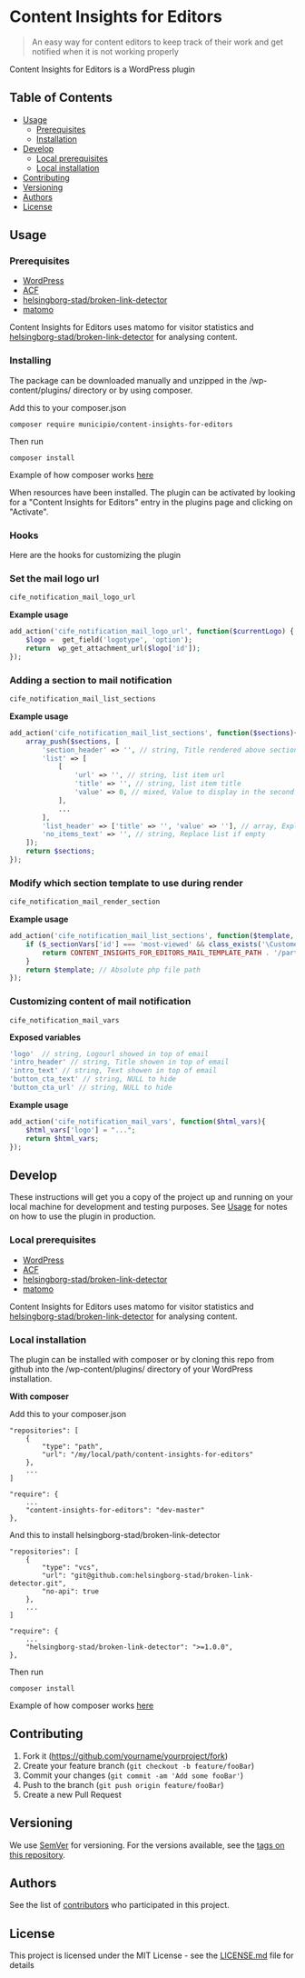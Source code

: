 # Content Insights for Editors

> An easy way for content editors to keep track of their work and get notified when it is not working properly

Content Insights for Editors is a WordPress plugin 

## Table of Contents

* [Usage](#usage)
    * [Prerequisites](#prerequisites)
    * [Installation](#installation)
* [Develop](#develop)
    * [Local prerequisites](#local-prerequisites)
    * [Local installation](#local-installation)
* [Contributing](#contributing)
* [Versioning](#versioning)
* [Authors](#authors)
* [License](#license)

## Usage

### Prerequisites

* [WordPress](https://wordpress.com/)
* [ACF](https://www.advancedcustomfields.com/)
* [helsingborg-stad/broken-link-detector](https://github.com/helsingborg-stad/broken-link-detector)
* [matomo](https://matomo.org/)

Content Insights for Editors uses matomo for visitor statistics and [helsingborg-stad/broken-link-detector](https://github.com/helsingborg-stad/broken-link-detector) for analysing content.

### Installing

The package can be downloaded manually and unzipped in the /wp-content/plugins/ directory or by using composer. 

Add this to your composer.json

```
composer require municipio/content-insights-for-editors
```

Then run 

```
composer install
```

Example of how composer works [here](https://wpackagist.org/)

When resources have been installed. The plugin can be activated by looking for a "Content Insights for Editors" entry in the plugins page and clicking on "Activate".

### Hooks

Here are the hooks for customizing the plugin

### Set the mail logo url
```php
cife_notification_mail_logo_url
```

**Example usage**

```php
add_action('cife_notification_mail_logo_url', function($currentLogo) {
    $logo =  get_field('logotype', 'option');
    return  wp_get_attachment_url($logo['id']);
});
```

### Adding a section to mail notification
```php
cife_notification_mail_list_sections
```

**Example usage**

```php
add_action('cife_notification_mail_list_sections', function($sections){
    array_push($sections, [
        'section_header' => '', // string, Title rendered above section
        'list' => [
            [
                'url' => '', // string, list item url
                'title' => '', // string, list item title
                'value' => 0, // mixed, Value to display in the second column (OPTIONAL)
            ],
            ...
        ],
        'list_header' => ['title' => '', 'value' => ''], // array, Explaining list.title and list.value 
        'no_items_text' => '', // string, Replace list if empty
    ]);
    return $sections;
});
```

### Modify which section template to use during render
```php
cife_notification_mail_render_section
```

**Example usage**

```php
add_action('cife_notification_mail_list_sections', function($template, $sectionVars){
    if ($_sectionVars['id'] === 'most-viewed' && class_exists('\CustomerFeedback\App')) {
        return CONTENT_INSIGHTS_FOR_EDITORS_MAIL_TEMPLATE_PATH . '/partials/section-3-cols-customer-feedback.template.php';
    }
    return $template; // Absolute php file path
});
```

### Customizing content of mail notification

```
cife_notification_mail_vars
```

**Exposed variables**
```php
'logo'  // string, Logourl showed in top of email
'intro_header' // string, Title showen in top of email
'intro_text' // string, Text showen in top of email
'button_cta_text' // string, NULL to hide
'button_cta_url' // string, NULL to hide
```

**Example usage**

```php
add_action('cife_notification_mail_vars', function($html_vars){
    $html_vars['logo'] = "..."; 
    return $html_vars;
});
```

## Develop

These instructions will get you a copy of the project up and running on your local machine for development and testing purposes. See [Usage](#usage) for notes on how to use the plugin in production.

### Local prerequisites

* [WordPress](https://wordpress.com/)
* [ACF](https://www.advancedcustomfields.com/)
* [helsingborg-stad/broken-link-detector](https://github.com/helsingborg-stad/broken-link-detector)
* [matomo](https://matomo.org/)

Content Insights for Editors uses matomo for visitor statistics and [helsingborg-stad/broken-link-detector](https://github.com/helsingborg-stad/broken-link-detector) for analysing content.

### Local installation

The plugin can be installed with composer or by cloning this repo from github into the /wp-content/plugins/ directory of your WordPress installation.

**With composer**

Add this to your composer.json

````
"repositories": [
    {
        "type": "path",
        "url": "/my/local/path/content-insights-for-editors"
    },
    ...
]

"require": {
    ...
    "content-insights-for-editors": "dev-master"
},
````

And this to install helsingborg-stad/broken-link-detector

````
"repositories": [
    {
        "type": "vcs",
        "url": "git@github.com:helsingborg-stad/broken-link-detector.git",
        "no-api": true
    },
    ...
]

"require": {
    ...
    "helsingborg-stad/broken-link-detector": ">=1.0.0",
},
````

Then run 

````
composer install
````

Example of how composer works [here](https://wpackagist.org/)

## Contributing

1. Fork it (<https://github.com/yourname/yourproject/fork>)
2. Create your feature branch (`git checkout -b feature/fooBar`)
3. Commit your changes (`git commit -am 'Add some fooBar'`)
4. Push to the branch (`git push origin feature/fooBar`)
5. Create a new Pull Request

## Versioning

We use [SemVer](http://semver.org/) for versioning. For the versions available, see the [tags on this repository](https://github.com/whitespace-se/content-insights-for-editors/tags). 

## Authors

See the list of [contributors](https://github.com/whitespace-se/content-insights-for-editors/graphs/contributors) who participated in this project.

## License

This project is licensed under the MIT License - see the [LICENSE.md](LICENSE.md) file for details
